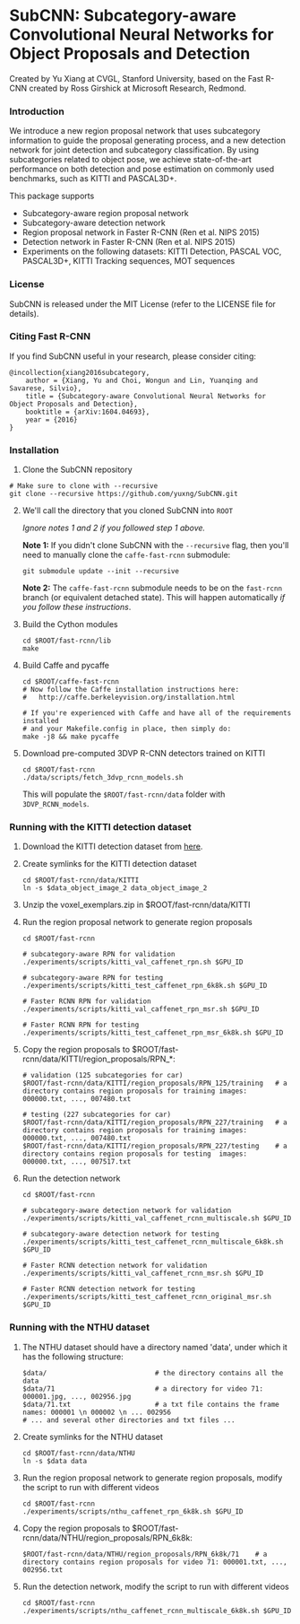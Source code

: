 # SubCNN: Subcategory-aware Convolutional Neural Networks for Object Proposals and Detection

Created by Yu Xiang at CVGL, Stanford University,
based on the Fast R-CNN created by Ross Girshick at Microsoft Research, Redmond.

### Introduction

We introduce a new region proposal network that uses subcategory information to guide the proposal generating process, and a new detection network for joint detection and subcategory classification. By using subcategories related to object pose, we achieve state-of-the-art performance on both detection and pose estimation on commonly used benchmarks, such as KITTI and PASCAL3D+.

This package supports
 - Subcategory-aware region proposal network
 - Subcategory-aware detection network
 - Region proposal network in Faster R-CNN (Ren et al. NIPS 2015)
 - Detection network in Faster R-CNN (Ren et al. NIPS 2015)
 - Experiments on the following datasets: KITTI Detection, PASCAL VOC, PASCAL3D+, KITTI Tracking sequences, MOT sequences

### License

SubCNN is released under the MIT License (refer to the LICENSE file for details).

### Citing Fast R-CNN

If you find SubCNN useful in your research, please consider citing:

    @incollection{xiang2016subcategory,
        author = {Xiang, Yu and Choi, Wongun and Lin, Yuanqing and Savarese, Silvio},
        title = {Subcategory-aware Convolutional Neural Networks for Object Proposals and Detection},
        booktitle = {arXiv:1604.04693},
        year = {2016}
    }

### Installation

1. Clone the SubCNN repository
  ```Shell
  # Make sure to clone with --recursive
  git clone --recursive https://github.com/yuxng/SubCNN.git
  ```
  
2. We'll call the directory that you cloned SubCNN into `ROOT`

   *Ignore notes 1 and 2 if you followed step 1 above.*
   
   **Note 1:** If you didn't clone SubCNN with the `--recursive` flag, then you'll need to manually clone the `caffe-fast-rcnn` submodule:
    ```Shell
    git submodule update --init --recursive
    ```
    **Note 2:** The `caffe-fast-rcnn` submodule needs to be on the `fast-rcnn` branch (or equivalent detached state). This will happen automatically *if you follow these instructions*.

3. Build the Cython modules
    ```Shell
    cd $ROOT/fast-rcnn/lib
    make
    ```
    
4. Build Caffe and pycaffe
    ```Shell
    cd $ROOT/caffe-fast-rcnn
    # Now follow the Caffe installation instructions here:
    #   http://caffe.berkeleyvision.org/installation.html

    # If you're experienced with Caffe and have all of the requirements installed
    # and your Makefile.config in place, then simply do:
    make -j8 && make pycaffe
    ```
    
5. Download pre-computed 3DVP R-CNN detectors trained on KITTI
    ```Shell
    cd $ROOT/fast-rcnn
    ./data/scripts/fetch_3dvp_rcnn_models.sh
    ```

    This will populate the `$ROOT/fast-rcnn/data` folder with `3DVP_RCNN_models`.

### Running with the KITTI detection dataset
1. Download the KITTI detection dataset from [here](http://www.cvlibs.net/datasets/kitti/eval_object.php).

2. Create symlinks for the KITTI detection dataset
    ```Shell
    cd $ROOT/fast-rcnn/data/KITTI
    ln -s $data_object_image_2 data_object_image_2
    ```

3. Unzip the voxel_exemplars.zip in $ROOT/fast-rcnn/data/KITTI

4. Run the region proposal network to generate region proposals
    ```Shell
    cd $ROOT/fast-rcnn

    # subcategory-aware RPN for validation
    ./experiments/scripts/kitti_val_caffenet_rpn.sh $GPU_ID

    # subcategory-aware RPN for testing
    ./experiments/scripts/kitti_test_caffenet_rpn_6k8k.sh $GPU_ID

    # Faster RCNN RPN for validation
    ./experiments/scripts/kitti_val_caffenet_rpn_msr.sh $GPU_ID

    # Faster RCNN RPN for testing
    ./experiments/scripts/kitti_test_caffenet_rpn_msr_6k8k.sh $GPU_ID

    ```

5. Copy the region proposals to $ROOT/fast-rcnn/data/KITTI/region_proposals/RPN_*:
    ```Shell
    # validation (125 subcategories for car)
    $ROOT/fast-rcnn/data/KITTI/region_proposals/RPN_125/training   # a directory contains region proposals for training images: 000000.txt, ..., 007480.txt

    # testing (227 subcategories for car)
    $ROOT/fast-rcnn/data/KITTI/region_proposals/RPN_227/training   # a directory contains region proposals for training images: 000000.txt, ..., 007480.txt
    $ROOT/fast-rcnn/data/KITTI/region_proposals/RPN_227/testing    # a directory contains region proposals for testing  images: 000000.txt, ..., 007517.txt
    ```

5. Run the detection network
    ```Shell
    cd $ROOT/fast-rcnn

    # subcategory-aware detection network for validation
    ./experiments/scripts/kitti_val_caffenet_rcnn_multiscale.sh $GPU_ID

    # subcategory-aware detection network for testing
    ./experiments/scripts/kitti_test_caffenet_rcnn_multiscale_6k8k.sh $GPU_ID

    # Faster RCNN detection network for validation
    ./experiments/scripts/kitti_val_caffenet_rcnn_msr.sh $GPU_ID

    # Faster RCNN detection network for testing
    ./experiments/scripts/kitti_test_caffenet_rcnn_original_msr.sh $GPU_ID

    ```

### Running with the NTHU dataset
1. The NTHU dataset should have a directory named 'data', under which it has the following structure:
    ```Shell
  	$data/                           # the directory contains all the data
  	$data/71                         # a directory for video 71: 000001.jpg, ..., 002956.jpg
  	$data/71.txt                     # a txt file contains the frame names: 000001 \n 000002 \n ... 002956
  	# ... and several other directories and txt files ...
    ```

2. Create symlinks for the NTHU dataset
    ```Shell
    cd $ROOT/fast-rcnn/data/NTHU
    ln -s $data data
    ```

3. Run the region proposal network to generate region proposals, modify the script to run with different videos
    ```Shell
    cd $ROOT/fast-rcnn
    ./experiments/scripts/nthu_caffenet_rpn_6k8k.sh $GPU_ID
    ```

4. Copy the region proposals to $ROOT/fast-rcnn/data/NTHU/region_proposals/RPN_6k8k:
    ```Shell
    $ROOT/fast-rcnn/data/NTHU/region_proposals/RPN_6k8k/71    # a directory contains region proposals for video 71: 000001.txt, ..., 002956.txt
    ```

5. Run the detection network, modify the script to run with different videos
    ```Shell
    cd $ROOT/fast-rcnn
    ./experiments/scripts/nthu_caffenet_rcnn_multiscale_6k8k.sh $GPU_ID
    ```
